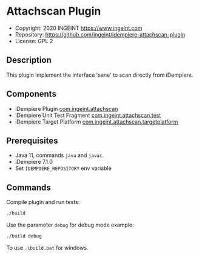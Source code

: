 # Attachscan Plugin

- Copyright: 2020 INGEINT <https://www.ingeint.com>
- Repository: https://github.com/ingeint/idempiere-attachscan-plugin
- License: GPL 2

## Description

This plugin implement the interface 'sane' to scan directly from iDempiere.

## Components

- iDempiere Plugin [com.ingeint.attachscan](com.ingeint.attachscan)
- iDempiere Unit Test Fragment [com.ingeint.attachscan.test](com.ingeint.attachscan.test)
- iDempiere Target Platform [com.ingeint.attachscan.targetplatform](com.ingeint.attachscan.targetplatform)

## Prerequisites

- Java 11, commands `java` and `javac`.
- iDempiere 7.1.0
- Set `IDEMPIERE_REPOSITORY` env variable

## Commands

Compile plugin and run tests:

```bash
./build
```

Use the parameter `debug` for debug mode example:

```bash
./build debug
```

To use `.\build.bat` for windows.
